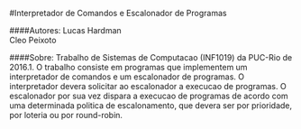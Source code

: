 #Interpretador de Comandos e Escalonador de Programas

####Autores:
Lucas Hardman<br/>
Cleo Peixoto<br/>

####Sobre:
Trabalho de Sistemas de Computacao (INF1019) da PUC-Rio de 2016.1. O trabalho	consiste	em programas	que	implementem um
interpretador de comandos e um escalonador de programas. O interpretador devera solicitar ao escalonador a execucao de 
programas. O escalonador por sua vez dispara a execucao de programas de acordo com uma determinada politica de escalonamento,
que devera ser por prioridade, por loteria ou por round-robin.
